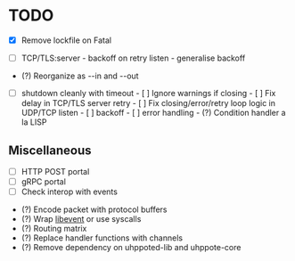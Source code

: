 # TODO

- [x] Remove lockfile on Fatal

- [ ] TCP/TLS:server
      - backoff on retry listen
      - generalise backoff

- (?) Reorganize as --in and --out

- [ ] shutdown cleanly with timeout
      - [ ] Ignore warnings if closing
      - [ ] Fix delay in TCP/TLS server retry
      - [ ] Fix closing/error/retry loop logic in UDP/TCP listen
            - [ ] backoff
            - [ ] error handling
            - (?) Condition handler a la LISP

## Miscellaneous

- [ ] HTTP POST portal
- [ ] gRPC portal
- [ ] Check interop with events
- (?) Encode packet with protocol buffers
- (?) Wrap [libevent](https://libevent.org) or use syscalls
- (?) Routing matrix
- (?) Replace handler functions with channels
- (?) Remove dependency on uhppoted-lib and uhppote-core

